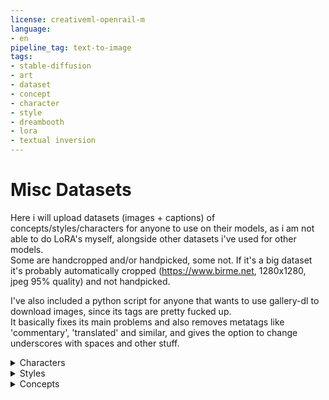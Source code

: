 ```yaml
---
license: creativeml-openrail-m
language:
- en
pipeline_tag: text-to-image
tags:
- stable-diffusion
- art
- dataset
- concept
- character
- style
- dreambooth
- lora
- textual inversion
---
```


# Misc Datasets
Here i will upload datasets (images + captions) of concepts/styles/characters for anyone to use on their models, as i am not able to do LoRA's myself, alongside other datasets i've used for other models.</br>
Some are handcropped and/or handpicked, some not. If it's a big dataset it's probably automatically cropped (https://www.birme.net, 1280x1280, jpeg 95% quality) and not handpicked.

I've also included a python script for anyone that wants to use gallery-dl to download images, since its tags are pretty fucked up.</br>
It basically fixes its main problems and also removes metatags like 'commentary', 'translated' and similar, and gives the option to change underscores with spaces and other stuff.

<details>
  <summary>Characters</summary>
  
  - [Neru (Blue Archive)](https://huggingface.co/datasets/Cosk/misc-datasets/resolve/main/characters/neru_ba.rar)
  - [Jibril (No Game No Life)](https://huggingface.co/datasets/Cosk/misc-datasets/resolve/main/characters/jibril.rar)
  - [Fubuki (One Punch Man)](https://huggingface.co/datasets/Cosk/misc-datasets/resolve/main/characters/fubuki.rar) Doesn't include captions! You might want to use something like WD Tagger.
</details>

<details>
  <summary>Styles</summary>
  
  - [Cutesexyrobutts](https://huggingface.co/datasets/Cosk/cutesexyrobutts)
  - [One Punch Man - Yuusuke Murata](https://huggingface.co/datasets/Cosk/misc-datasets/resolve/main/styles/opm_murata.rar) Doesn't include captions! You might want to use something like WD Tagger.
  - [Phantom IX Row](https://huggingface.co/datasets/Cosk/misc-datasets/resolve/main/styles/phantom_ix_row.rar)
  - [Mamimi (Mamamimi)](https://huggingface.co/datasets/Cosk/misc-datasets/resolve/main/styles/mamimi.rar)
</details>

<details>
  <summary>Concepts</summary>
  
  - [Breasts On Glass](https://huggingface.co/datasets/Cosk/misc-datasets/resolve/main/concepts/brst_gls.rar) Doesn't include captions! You might want to use something like WD Tagger.
  - [Fingering](https://huggingface.co/datasets/Cosk/misc-datasets/resolve/main/concepts/fingering.rar)
  - [Oversized Breast Cup](https://huggingface.co/datasets/Cosk/misc-datasets/resolve/main/concepts/oversized_cup.rar)
  - [White Eyelashes](https://huggingface.co/datasets/Cosk/misc-datasets/resolve/main/concepts/white_eyelashes.rar)
  - [Mizumizuni Fellatio](https://huggingface.co/datasets/Cosk/misc-datasets/resolve/main/concepts/mizumizuni.rar)
  - [Unaligned Breasts Doggystyle](https://huggingface.co/datasets/Cosk/misc-datasets/resolve/main/concepts/unbr_doggy.rar)
  - [Milking Handjob](https://huggingface.co/datasets/Cosk/misc-datasets/resolve/main/concepts/mlk_handjob.rar)
  - [Fellatio + View Between Legs](https://huggingface.co/datasets/Cosk/misc-datasets/resolve/main/concepts/between_legs_fella.rar)
</details>
